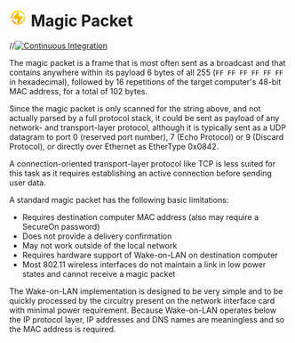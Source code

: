 # ![Logo](https://raw.githubusercontent.com/ceronus/magic-packet/master/icons/icon-32x32.png) Magic Packet

//[![Continuous Integration](https://github.com/ceronus/magic-packet/actions/workflows/continuous-integration.yml/badge.svg)](https://github.com/ceronus/magic-packet/actions/workflows/continuous-integration.yml)

The magic packet is a frame that is most often sent as a broadcast and that contains anywhere within its payload 6 bytes 
of all 255 (`FF FF FF FF FF FF` in hexadecimal), followed by 16 repetitions of the target computer's 48-bit MAC 
address, for a total of 102 bytes.

Since the magic packet is only scanned for the string above, and not actually parsed by a full protocol stack, it could be
sent as payload of any network- and transport-layer protocol, although it is typically sent as a UDP datagram to port 0 
(reserved port number), 7 (Echo Protocol) or 9 (Discard Protocol), or directly over Ethernet as EtherType 0x0842.

A connection-oriented transport-layer protocol like TCP is less suited for this task as it requires establishing an active 
connection before sending user data.

A standard magic packet has the following basic limitations:

- Requires destination computer MAC address (also may require a SecureOn password)
- Does not provide a delivery confirmation
- May not work outside of the local network
- Requires hardware support of Wake-on-LAN on destination computer
- Most 802.11 wireless interfaces do not maintain a link in low power states and cannot receive a magic packet

The Wake-on-LAN implementation is designed to be very simple and to be quickly processed by the circuitry present on 
the network interface card with minimal power requirement. Because Wake-on-LAN operates below the IP protocol layer, 
IP addresses and DNS names are meaningless and so the MAC address is required.